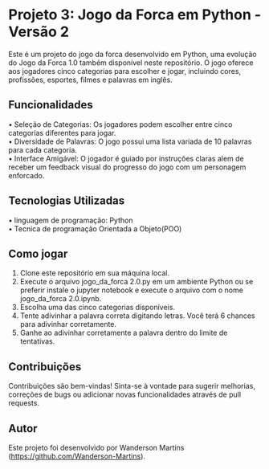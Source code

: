 # Projeto 3: Jogo da Forca em Python - Versão 2
Este é um projeto do jogo da forca desenvolvido em Python, uma evolução do Jogo da Forca 1.0 também disponível neste repositório. O jogo oferece aos jogadores cinco categorias para escolher e jogar, incluindo cores, profissões, esportes, filmes e palavras em inglês.

## Funcionalidades

• Seleção de Categorias: Os jogadores podem escolher entre cinco categorias diferentes para jogar.                                                          
• Diversidade de Palavras: O jogo possui uma lista variada de 10 palavras para cada categoria.                                                     
• Interface Amigável: O jogador é guiado por instruções claras alem de receber um feedback visual do progresso do jogo com um personagem enforcado.                                               

## Tecnologias Utilizadas

• linguagem de programação: Python                                  
• Tecnica de programação Orientada a Objeto(POO)

## Como jogar
1. Clone este repositório em sua máquina local.
2. Execute o arquivo jogo_da_forca 2.0.py em um ambiente Python ou se preferir instale o jupyter notebook e execute o arquivo com o nome jogo_da_forca 2.0.ipynb.
3. Escolha uma das cinco categorias disponíveis.
4. Tente adivinhar a palavra correta digitando letras. Você terá 6 chances para adivinhar corretamente.
5. Ganhe ao adivinhar corretamente a palavra dentro do limite de tentativas.

## Contribuições
Contribuições são bem-vindas! Sinta-se à vontade para sugerir melhorias, correções de bugs ou adicionar novas funcionalidades através de pull requests.

## Autor
Este projeto foi desenvolvido por Wanderson Martins (https://github.com/Wanderson-Martins).